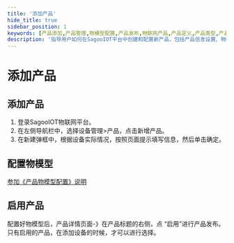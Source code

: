 ```yaml
---
title: '添加产品'
hide_title: true
sidebar_position: 1
keywords: [产品添加,产品管理,物模型配置,产品发布,物联网产品,产品定义,产品类型,产品模板,产品启用,设备类型]
description: '指导用户如何在SagooIOT平台中创建和配置新产品，包括产品信息设置、物模型配置和产品发布的完整操作流程。'
---
```


# 添加产品

## 添加产品

1. 登录SagooIOT物联网平台。
2. 在左侧导航栏中，选择设备管理>产品，点击新增产品。
3. 在新建弹框中，根据设备实际情况，按照页面提示填写信息，然后单击确定。

## 配置物模型

[参加《产品物模型配置》说明](../../iot/device/product.md)

## 启用产品

配置好物模型后，产品详情页面-》在产品标题的右侧，点 “启用”进行产品发布。只有启用的产品，在添加设备的时候，才可以进行选择。
